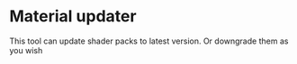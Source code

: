 # Material updater
This tool can update shader packs to latest version.
Or downgrade them as you wish

